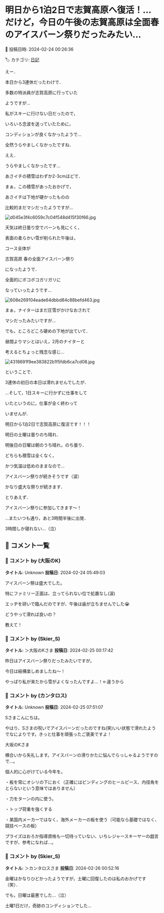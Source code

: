 # 明日から1泊2日で志賀高原へ復活！…だけど，今日の午後の志賀高原は全面春のアイスバーン祭りだったみたい…

📅 投稿日時: 2024-02-24 00:26:36

🏷️ カテゴリ: [日記](cc4b5682fb7b8b144980957a978653fb0.md)

えー．


本日から3連休だったわけで．


多数の特派員が志賀高原に行っていた


ようですが…





私がスキーに行けない日だったので，


いろいろ念波を送っていたために，


コンディションが良くなかったようで…





全然うらやましくなかったですね．


ええ．


うらやましくなかったです…





あさイチの積雪はわずか2-3cmほどで．


まぁ，この積雪があったおかげで，


あさイチは下地が硬かったものの


比較的まだマシだったようですが…




![d045e3f4c6059c7c04f548d415f30f66.jpg](images/d045e3f4c6059c7c04f548d415f30f66.jpg)







天気は終日曇り空でバーンも見にくく，


表面の柔らかい雪が削られた午後は，


コース全体が


志賀高原 春の全面アイスバーン祭り


になったようで．


全面的にボコボコガリガリに


なっていったようです…




![608e269104eade64dbbd84c88befd463.jpg](images/608e269104eade64dbbd84c88befd463.jpg)







まぁ，ナイターはまだ圧雪がかけなおされて


マシだったみたいですが…


でも，ところどころ硬めの下地が出ていて．


昼間よりマシとはいえ，2月のナイターと


考えるとちょっと残念な感じ…




![4318691f9ee383822b1f5fdb6ca7cd08.jpg](images/4318691f9ee383822b1f5fdb6ca7cd08.jpg)







ということで．


3連休の初日の本日は滑れませんでしたが．


…そして，1日スキーに行かずに仕事をして


いたというのに，仕事が全く終わって


いませんが．





明日から1泊2日で志賀高原に復活です！！！





明日の土曜は曇りのち晴れ．


明後日の日曜は朝のうち晴れ，のち曇り．


どちらも積雪は全くなく，


かつ気温は低めのままなので…


アイスバーン祭りが続きそうです（涙）


かなり盛大な祭りが続きます．





とりあえず．


アイスバーン祭りに参加してきます～！





…またいつも通り，あと3時間半後に出発．


3時間しか寝れない…（泣）

## 💬 コメント一覧

### 💬 コメント by (大阪のK)
**タイトル**: Unknown
**投稿日**: 2024-02-24 05:49:03

アイスバーン祭は盛大でした。

特にファミリー正面は、立ってられない位で処置なし(涙)

エッヂを研いで臨んだのですが、午後は歯が立ちませんでした😭

どうやって滑れば良いの？

教えて！

### 💬 コメント by (Skier_S)
**タイトル**: ＞大阪のKさま
**投稿日**: 2024-02-25 00:17:42

昨日はアイスバーン祭りだったみたいですが，

今日は結構楽しめましたね～！

やっぱり私が来たから雪がよくなったんですよ…！←違うから

### 💬 コメント by (カンタロス)
**タイトル**: Unknown
**投稿日**: 2024-02-25 07:51:07

Sさまこんにちは。



やはり、Sさまの呪いでアイスバーンだったのですね(笑)いい状態で滑れたようでなによりです。きっと仕事を頑張ったご褒美ですよ！



大坂のKさま



横合いから失礼します。アイスバーンの滑りかたに悩んでらっしゃるようですので…。

個人的に心がけている今年を。

・板を常にオシリの下におく（正確にはビンディングのヒールピース、内径角をとらないという意味ではありません）

・力をターンの内に使う。

・トップ荷重を強くする

・某国内メーカーではなく、海外メーカーの板を使う（可能なら基礎ではなく、競技ベースの板）



プライズはおろか指導資格も一切待っていない、いちレジャースキーヤーの戯言ですが、参考になれば…。

### 💬 コメント by (Skier_S)
**タイトル**: ＞カンタロスさま
**投稿日**: 2024-02-26 00:52:16

金曜はかなりひどかったようですが，土曜に回復したのは私のおかげです（笑）．

でも，日曜は最悪でした…（泣）

土曜1日だけ，奇跡のコンディションでした…


